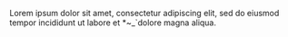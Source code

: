 Lorem ipsum dolor sit amet, consectetur adipiscing elit, sed do eiusmod tempor incididunt ut labore et *~_`dolore magna aliqua.
